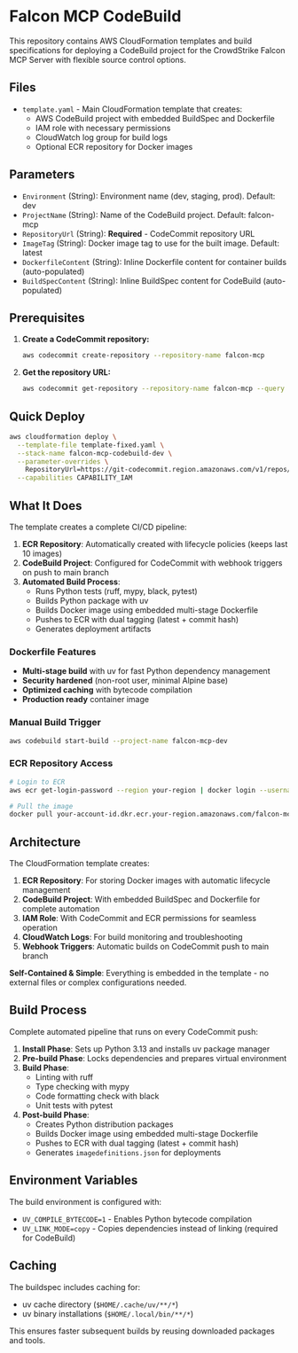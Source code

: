 # Falcon MCP CodeBuild

This repository contains AWS CloudFormation templates and build specifications for deploying a CodeBuild project for the CrowdStrike Falcon MCP Server with flexible source control options.

## Files

- `template.yaml` - Main CloudFormation template that creates:
  - AWS CodeBuild project with embedded BuildSpec and Dockerfile
  - IAM role with necessary permissions
  - CloudWatch log group for build logs
  - Optional ECR repository for Docker images

## Parameters

- `Environment` (String): Environment name (dev, staging, prod). Default: dev
- `ProjectName` (String): Name of the CodeBuild project. Default: falcon-mcp
- `RepositoryUrl` (String): **Required** - CodeCommit repository URL
- `ImageTag` (String): Docker image tag to use for the built image. Default: latest
- `DockerfileContent` (String): Inline Dockerfile content for container builds (auto-populated)
- `BuildSpecContent` (String): Inline BuildSpec content for CodeBuild (auto-populated)

## Prerequisites

1. **Create a CodeCommit repository:**
   ```bash
   aws codecommit create-repository --repository-name falcon-mcp
   ```

2. **Get the repository URL:**
   ```bash
   aws codecommit get-repository --repository-name falcon-mcp --query 'repositoryMetadata.cloneUrlHttp'
   ```

## Quick Deploy

```bash
aws cloudformation deploy \
  --template-file template-fixed.yaml \
  --stack-name falcon-mcp-codebuild-dev \
  --parameter-overrides \
    RepositoryUrl=https://git-codecommit.region.amazonaws.com/v1/repos/falcon-mcp \
  --capabilities CAPABILITY_IAM
```

## What It Does

The template creates a complete CI/CD pipeline:

1. **ECR Repository**: Automatically created with lifecycle policies (keeps last 10 images)
2. **CodeBuild Project**: Configured for CodeCommit with webhook triggers on push to main branch
3. **Automated Build Process**:
   - Runs Python tests (ruff, mypy, black, pytest)
   - Builds Python package with uv
   - Builds Docker image using embedded multi-stage Dockerfile
   - Pushes to ECR with dual tagging (latest + commit hash)
   - Generates deployment artifacts

### Dockerfile Features
- **Multi-stage build** with uv for fast Python dependency management
- **Security hardened** (non-root user, minimal Alpine base)
- **Optimized caching** with bytecode compilation
- **Production ready** container image

### Manual Build Trigger
```bash
aws codebuild start-build --project-name falcon-mcp-dev
```

### ECR Repository Access
```bash
# Login to ECR
aws ecr get-login-password --region your-region | docker login --username AWS --password-stdin your-account-id.dkr.ecr.your-region.amazonaws.com

# Pull the image
docker pull your-account-id.dkr.ecr.your-region.amazonaws.com/falcon-mcp:latest
```

## Architecture

The CloudFormation template creates:
1. **ECR Repository**: For storing Docker images with automatic lifecycle management
2. **CodeBuild Project**: With embedded BuildSpec and Dockerfile for complete automation
3. **IAM Role**: With CodeCommit and ECR permissions for seamless operation
4. **CloudWatch Logs**: For build monitoring and troubleshooting
5. **Webhook Triggers**: Automatic builds on CodeCommit push to main branch

**Self-Contained & Simple**: Everything is embedded in the template - no external files or complex configurations needed.

## Build Process

Complete automated pipeline that runs on every CodeCommit push:

1. **Install Phase**: Sets up Python 3.13 and installs uv package manager
2. **Pre-build Phase**: Locks dependencies and prepares virtual environment
3. **Build Phase**:
   - Linting with ruff
   - Type checking with mypy
   - Code formatting check with black
   - Unit tests with pytest
4. **Post-build Phase**:
   - Creates Python distribution packages
   - Builds Docker image using embedded multi-stage Dockerfile
   - Pushes to ECR with dual tagging (latest + commit hash)
   - Generates `imagedefinitions.json` for deployments

## Environment Variables

The build environment is configured with:
- `UV_COMPILE_BYTECODE=1` - Enables Python bytecode compilation
- `UV_LINK_MODE=copy` - Copies dependencies instead of linking (required for CodeBuild)

## Caching

The buildspec includes caching for:
- uv cache directory (`$HOME/.cache/uv/**/*`)
- uv binary installations (`$HOME/.local/bin/**/*`)

This ensures faster subsequent builds by reusing downloaded packages and tools.
